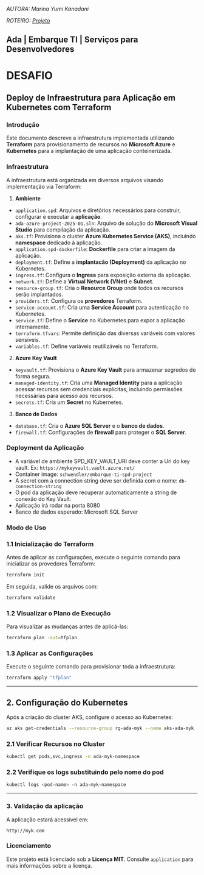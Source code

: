 ﻿*AUTORA: Marina Yumi Kanadani*

*ROTEIRO: [*Projeto*](./projeto_modulo.md)*

## Ada | Embarque TI | Serviços para Desenvolvedores

# DESAFIO
## Deploy de Infraestrutura para Aplicação em Kubernetes com Terraform 

### Introdução
Este documento descreve a infraestrutura implementada utilizando **Terraform** para provisionamento de recursos no **Microsoft Azure** e **Kubernetes** para a implantação de uma aplicação conteinerizada. 

### Infraestrutura
A infraestrutura está organizada em diversos arquivos visando implementação via Terraform:

1. **Ambiente**
- `application.spd`: Arquivos e diretórios necessários para construir, configurar e executar a **aplicação**.
- `ada-azure-project-2025-01.sln`: Arquivo de solução do **Microsoft Visual Studio** para compilação da aplicação.
- `aks.tf`: Provisiona o cluster **Azure Kubernetes Service (AKS)**, incluindo **namespace** dedicado à aplicação.
- `application.spd-dockerfile`: **Dockerfile** para criar a imagem da aplicação.
- `deployment.tf`: Define a **implantacão (Deployment)** da aplicação no Kubernetes.
- `ingress.tf`: Configura o **Ingress** para exposição externa da aplicação.
- `network.tf`: Define a **Virtual Network (VNet)** e **Subnet**.
- `resource-group.tf`: Cria o **Resource Group** onde todos os recursos serão implantados.
- `providers.tf`: Configura os **provedores** Terraform.
- `service-account.tf`: Cria uma **Service Account** para autenticação no Kubernetes.
- `service.tf`: Define o **Service** no Kubernetes para expor a aplicação internamente.
- `terraform.tfvars`: Permite definição das diversas variáveis com valores sensíveis.
- `variables.tf`: Define variáveis reutilizáveis no Terraform. 

2. **Azure Key Vault**
- `keyvault.tf`: Provisiona o **Azure Key Vault** para armazenar segredos de forma segura.
- `managed-identity.tf`: Cria uma **Managed Identity** para a aplicação acessar recursos sem credenciais explícitas, incluindo permissões necessárias para acesso aos recursos.
- `secrets.tf`: Cria um **Secret** no Kubernetes.

3. **Banco de Dados**
- `database.tf`: Cria o **Azure SQL Server** e o **banco de dados**.
- `firewall.tf`: Configurações de **firewall** para proteger o **SQL Server**.

### Deployment da Aplicação
- A variável de ambiente SPD_KEY_VAULT_URI deve conter a Uri do key vault. Ex: `https://mykeyvault.vault.azure.net/`
- Container image: `schwendler/embarque-ti-spd-project`
- A secret com a connection string deve ser definida com o nome: `db-connection-string`
- O pod da aplicação deve recuperar automaticamente a string de conexão do Key Vault.
- Aplicação irá rodar na porta 8080
- Banco de dados esperado: Microsoft SQL Server

### Modo de Uso

### 1.1 **Inicialização do Terraform**
Antes de aplicar as configurações, execute o seguinte comando para inicializar os provedores Terraform:
```sh
terraform init
```

Em seguida, valide os arquivos com:
```sh
terraform validate
```

### 1.2 **Visualizar o Plano de Execução**
Para visualizar as mudanças antes de aplicá-las:
```sh
terraform plan -out=tfplan
```

### 1.3 **Aplicar as Configurações**
Execute o seguinte comando para provisionar toda a infraestrutura:
```sh
terraform apply "tfplan"
```

---

## 2. Configuração do Kubernetes
Após a criação do cluster AKS, configure o acesso ao Kubernetes:
```sh
az aks get-credentials --resource-group rg-ada-myk --name aks-ada-myk
```

### 2.1 **Verificar Recursos no Cluster**
```sh
kubectl get pods,svc,ingress -n ada-myk-namespace
```

### 2.2 **Verifique os logs substituindo <pod-name> pelo nome do pod**
```sh
kubectl logs <pod-name> -n ada-myk-namespace
```

---

### 3. Validação da aplicação
A aplicação estará acessível em:
```
http://myk.com
```

### Licenciamento
Este projeto está licenciado sob a **Licença MIT**. Consulte `application` para mais informações sobre a licença.